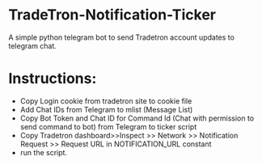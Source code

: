 # TradeTron-Notification-Ticker
A simple python telegram bot to send Tradetron account updates to telegram chat.

<h1>Instructions:</h1>

- Copy Login cookie from tradetron site to cookie file
-  Add Chat IDs from Telegram to mlist (Message List)
- Copy Bot Token and Chat ID for Command Id (Chat with permission to send command to bot) from Telegram to ticker script
- Copy Tradetron dashboard>>Inspect >> Network >> Notification Request >> Request URL in NOTIFICATION_URL constant
- run the script.
